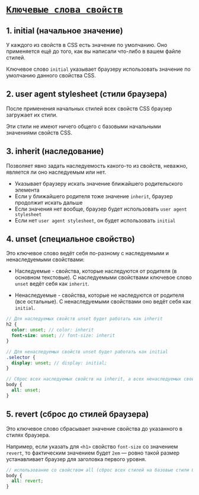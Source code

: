 # [`Ключевые слова свойств`](../index.md)

## 1. initial (начальное значение)

У каждого из свойств в CSS есть значение по умолчанию. Оно применяется ещё до того, как вы написали что-либо в вашем файле стилей.

Ключевое слово `initial` указывает браузеру использовать значение по умолчанию данного свойства CSS.

## 2. user agent stylesheet (cтили браузера)

После применения начальных стилей всех свойств CSS браузер загружает их стили.

Эти стили не имеют ничего общего с базовыми начальными значениями свойств CSS.

## 3. inherit (наследование)

Позволяет явно задать наследуемость какого-то из свойств, неважно, является ли оно наследуемым или нет.

- Указывает браузеру искать значение ближайшего родительского элемента
- Если у ближайшего родителя тоже значение `inherit`, браузер продолжит искать дальше
- Если значения нет вообще, браузер будет использовать `user agent stylesheet`
- Если нет `user agent stylesheet`, он будет использовать `initial`

## 4. unset (cпециальное свойство)

Это ключевое слово ведёт себя по-разному с наследуемыми и ненаследуемыми свойствами:

- Наследуемые - свойства, которые наследуются от родителя (в основном текстовые). С наследуемыми свойствами ключевое слово `unset` ведёт себя как `inherit`.

- Ненаследуемые - свойства, которые не наследуются от родителя (все остальные). С ненаследуемыми свойствами оно ведёт себя как `initial`.

```scss
// Для наследуемых свойств unset будет работать как inherit
h2 {
  color: unset; // color: inherit
  font-size: unset; // font-size: inherit
}

// Для ненаследуемых свойств unset будет работать как initial
.selector {
  display: unset; // display: initial;
}

// Сброс всех наследуемых свойств на inherit, а всех ненаследуемых свойств на initial
body {
  all: unset;
}
```

## 5. revert (cброс до стилей браузера)

Это ключевое слово сбрасывает значение свойства до указанного в стилях браузера.

Например, если указать для `<h1>` свойство `font-size` со значением `revert`, то фактическим значением будет `2em` — ровно такой размер устанавливает браузер для заголовка первого уровня.

```scss
// использование со свойством all (cброс всех стилей на базовые стили браузера)
body {
  all: revert;
}
```
